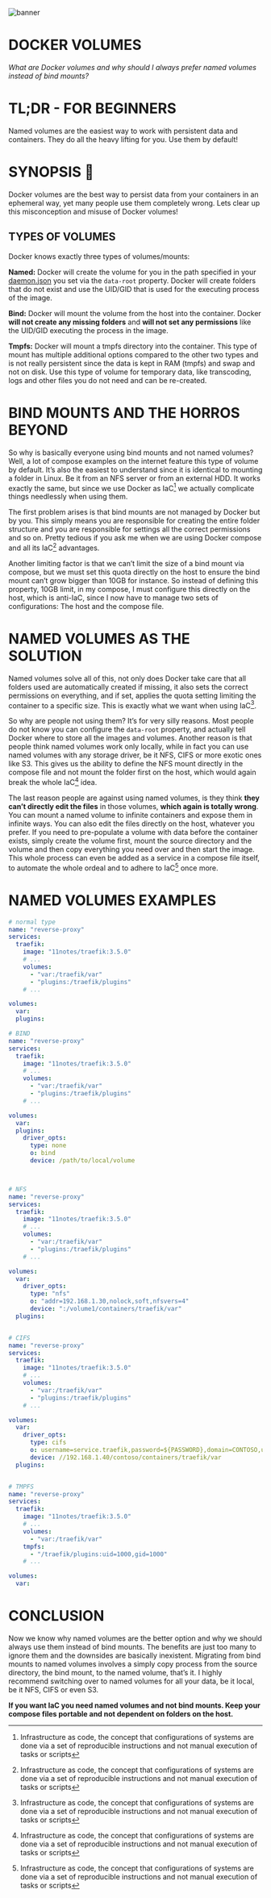 ![banner](https://github.com/11notes/static/blob/main/img/banner/README.png?raw=true)

# DOCKER VOLUMES

*What are Docker volumes and why should I always prefer named volumes instead of bind mounts?*

# TL;DR - FOR BEGINNERS
Named volumes are the easiest way to work with persistent data and containers. They do all the heavy lifting for you. Use them by default!

# SYNOPSIS 📖

Docker volumes are the best way to persist data from your containers in an ephemeral way, yet many people use them completely wrong. Lets clear up this misconception and misuse of Docker volumes!

## TYPES OF VOLUMES

Docker knows exactly three types of volumes/mounts:

**Named:** Docker will create the volume for you in the path specified in your [daemon.json](https://github.com/11notes/RTFM/blob/main/linux/container/docker/daemon.json) you set via the ```data-root``` property. Docker will create folders that do not exist and use the UID/GID that is used for the executing process of the image.

**Bind:** Docker will mount the volume from the host into the container. Docker **will not create any missing folders** and **will not set any permissions** like the UID/GID executing the process in the image.

**Tmpfs:** Docker will mount a tmpfs directory into the container. This type of mount has multiple additional options compared to the other two types and is not really persistent since the data is kept in RAM (tmpfs) and swap and not on disk. Use this type of volume for temporary data, like transcoding, logs and other files you do not need and can be re-created.

# BIND MOUNTS AND THE HORROS BEYOND

So why is basically everyone using bind mounts and not named volumes? Well, a lot of compose examples on the internet feature this type of volume by default. It’s also the easiest to understand since it is identical to mounting a folder in Linux. Be it from an NFS server or from an external HDD. It works exactly the same, but since we use Docker as IaC[^1] we actually complicate things needlessly when using them.

The first problem arises is that bind mounts are not managed by Docker but by you. This simply means you are responsible for creating the entire folder structure and you are responsible for settings all the correct permissions and so on. Pretty tedious if you ask me when we are using Docker compose and all its IaC[^1] advantages.

Another limiting factor is that we can’t limit the size of a bind mount via compose, but we must set this quota directly on the host to ensure the bind mount can’t grow bigger than 10GB for instance. So instead of defining this property, 10GB limit, in my compose, I must configure this directly on the host, which is anti-IaC, since I now have to manage two sets of configurations: The host and the compose file.

# NAMED VOLUMES AS THE SOLUTION

Named volumes solve all of this, not only does Docker take care that all folders used are automatically created if missing, it also sets the correct permissions on everything, and if set, applies the quota setting limiting the container to a specific size. This is exactly what we want when using IaC[^1].

So why are people not using them? It’s for very silly reasons. Most people do not know you can configure the ```data-root``` property, and actually tell Docker where to store all the images and volumes. Another reason is that people think named volumes work only locally, while in fact you can use named volumes with any storage driver, be it NFS, CIFS or more exotic ones like S3. This gives us the ability to define the NFS mount directly in the compose file and not mount the folder first on the host, which would again break the whole IaC[^1] idea.

The last reason people are against using named volumes, is they think **they can’t directly edit the files** in those volumes, **which again is totally wrong**. You can mount a named volume to infinite containers and expose them in infinite ways. You can also edit the files directly on the host, whatever you prefer. If you need to pre-populate a volume with data before the container exists, simply create the volume first, mount the source directory and the volume and then copy everything you need over and then start the image. This whole process can even be added as a service in a compose file itself, to automate the whole ordeal and to adhere to IaC[^1] once more.

# NAMED VOLUMES EXAMPLES

```yaml
# normal type
name: "reverse-proxy"
services:
  traefik:
    image: "11notes/traefik:3.5.0"
    # ...
    volumes:
      - "var:/traefik/var"
      - "plugins:/traefik/plugins"
    # ...

volumes:
  var:
  plugins:

# BIND
name: "reverse-proxy"
services:
  traefik:
    image: "11notes/traefik:3.5.0"
    # ...
    volumes:
      - "var:/traefik/var"
      - "plugins:/traefik/plugins"
    # ...

volumes:
  var:
  plugins:
    driver_opts:
      type: none
      o: bind
      device: /path/to/local/volume



# NFS
name: "reverse-proxy"
services:
  traefik:
    image: "11notes/traefik:3.5.0"
    # ...
    volumes:
      - "var:/traefik/var"
      - "plugins:/traefik/plugins"
    # ...

volumes:
  var:
    driver_opts:
      type: "nfs"
      o: "addr=192.168.1.30,nolock,soft,nfsvers=4"
      device: ":/volume1/containers/traefik/var"
  plugins:


# CIFS
name: "reverse-proxy"
services:
  traefik:
    image: "11notes/traefik:3.5.0"
    # ...
    volumes:
      - "var:/traefik/var"
      - "plugins:/traefik/plugins"
    # ...

volumes:
  var:
    driver_opts:
      type: cifs
      o: username=service.traefik,password=${PASSWORD},domain=CONTOSO,uid=1000,gid=1000,dir_mode=0700,file_mode=0700
      device: //192.168.1.40/contoso/containers/traefik/var
  plugins:


# TMPFS
name: "reverse-proxy"
services:
  traefik:
    image: "11notes/traefik:3.5.0"
    # ...
    volumes:
      - "var:/traefik/var"
    tmpfs:
      - "/traefik/plugins:uid=1000,gid=1000"
    # ...

volumes:
  var:
```

# CONCLUSION

Now we know why named volumes are the better option and why we should always use them instead of bind mounts. The benefits are just too many to ignore them and the downsides are basically inexistent. Migrating from bind mounts to named volumes involves a simply copy process from the source directory, the bind mount, to the named volume, that’s it. I highly recommend switching over to named volumes for all your data, be it local, be it NFS, CIFS or even S3.

**If you want IaC you need named volumes and not bind mounts. Keep your compose files portable and not dependent on folders on the host.**

[^1]: Infrastructure as code, the concept that configurations of systems are done via a set of reproducible instructions and not manual execution of tasks or scripts